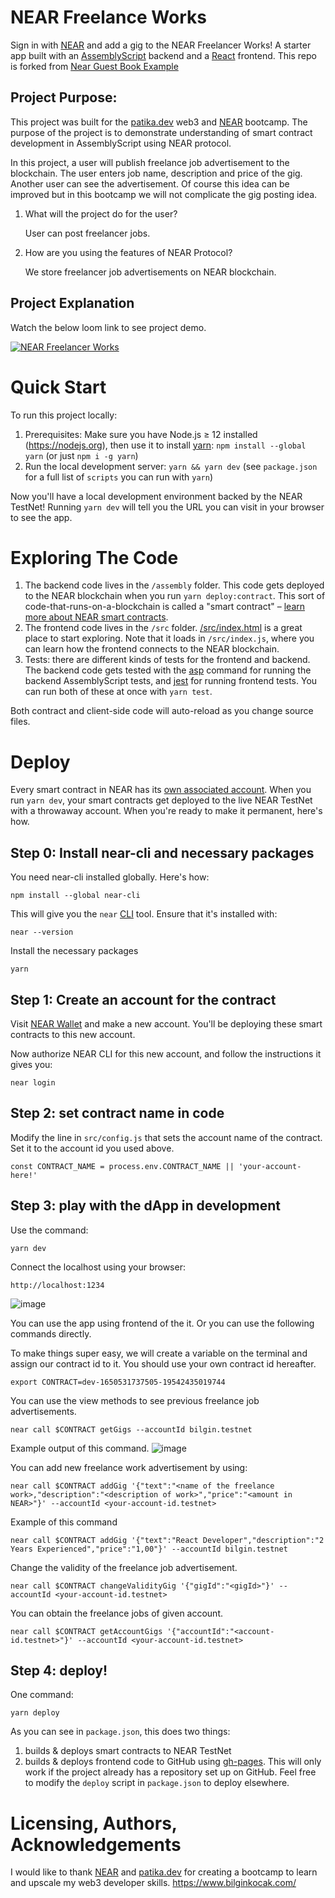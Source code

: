 # NEAR Freelance Works

<!-- [![Build Status](https://travis-ci.com/near-examples/guest-book.svg?branch=master)](https://travis-ci.com/near-examples/guest-book) -->

<!-- [![Open in Gitpod](https://gitpod.io/button/open-in-gitpod.svg)](https://gitpod.io/#https://github.com/near-examples/guest-book) -->

<!-- MAGIC COMMENT: DO NOT DELETE! Everything above this line is hidden on NEAR Examples page -->

Sign in with [NEAR] and add a gig to the NEAR Freelancer Works! A starter app built with an [AssemblyScript] backend and a [React] frontend. This repo is forked from [Near Guest Book Example](https://github.com/near-examples/guest-book)

## Project Purpose:

This project was built for the [patika.dev](https://www.patika.dev/) web3 and [NEAR](https://near.org/) bootcamp. The purpose of the project is to demonstrate understanding of smart contract development in AssemblyScript using NEAR protocol.

In this project, a user will publish freelance job advertisement to the blockchain. The user enters job name, description and price of the gig. Another user can see the advertisement. Of course this idea can be improved but in this bootcamp we will not complicate the gig posting idea.

1. What will the project do for the user?

   User can post freelancer jobs.

2. How are you using the features of NEAR Protocol?

   We store freelancer job advertisements on NEAR blockchain.
   
## Project Explanation

Watch the below loom link to see project demo.

[![NEAR Freelancer Works](https://user-images.githubusercontent.com/30844607/165120070-f5392a87-c488-4ff3-9ac0-2869b099e791.png)](https://www.loom.com/share/c05f9193c7114592b3f08e6699ce4cc1)


# Quick Start

To run this project locally:

1. Prerequisites: Make sure you have Node.js ≥ 12 installed (https://nodejs.org), then use it to install [yarn]: `npm install --global yarn` (or just `npm i -g yarn`)
2. Run the local development server: `yarn && yarn dev` (see `package.json` for a
   full list of `scripts` you can run with `yarn`)

Now you'll have a local development environment backed by the NEAR TestNet! Running `yarn dev` will tell you the URL you can visit in your browser to see the app.

# Exploring The Code

1. The backend code lives in the `/assembly` folder. This code gets deployed to
   the NEAR blockchain when you run `yarn deploy:contract`. This sort of
   code-that-runs-on-a-blockchain is called a "smart contract" – [learn more
   about NEAR smart contracts][smart contract docs].
2. The frontend code lives in the `/src` folder.
   [/src/index.html](/src/index.html) is a great place to start exploring. Note
   that it loads in `/src/index.js`, where you can learn how the frontend
   connects to the NEAR blockchain.
3. Tests: there are different kinds of tests for the frontend and backend. The
   backend code gets tested with the [asp] command for running the backend
   AssemblyScript tests, and [jest] for running frontend tests. You can run
   both of these at once with `yarn test`.

Both contract and client-side code will auto-reload as you change source files.

# Deploy

Every smart contract in NEAR has its [own associated account][near accounts]. When you run `yarn dev`, your smart contracts get deployed to the live NEAR TestNet with a throwaway account. When you're ready to make it permanent, here's how.

## Step 0: Install near-cli and necessary packages

You need near-cli installed globally. Here's how:

    npm install --global near-cli

This will give you the `near` [CLI] tool. Ensure that it's installed with:

    near --version

Install the necessary packages

    yarn

## Step 1: Create an account for the contract

Visit [NEAR Wallet] and make a new account. You'll be deploying these smart contracts to this new account.

Now authorize NEAR CLI for this new account, and follow the instructions it gives you:

    near login

## Step 2: set contract name in code

Modify the line in `src/config.js` that sets the account name of the contract. Set it to the account id you used above.

    const CONTRACT_NAME = process.env.CONTRACT_NAME || 'your-account-here!'

## Step 3: play with the dApp in development

Use the command:

    yarn dev
    
Connect the localhost using your browser:

    http://localhost:1234

![image](https://user-images.githubusercontent.com/30844607/165126898-7918f5ff-6a9f-47b2-b523-d183a7c0e5ce.png)


You can use the app using frontend of the it. Or you can use the following commands directly.

To make things super easy, we will create a variable on the terminal and assign our contract id to it. You should use your own contract id hereafter.

    export CONTRACT=dev-1650531737505-19542435019744

You can use the view methods to see previous freelance job advertisements.

    near call $CONTRACT getGigs --accountId bilgin.testnet
    
Example output of this command.
![image](https://user-images.githubusercontent.com/30844607/165124992-793889a9-afa0-419a-9309-24f3320fa822.png)

    
You can add new freelance work advertisement by using:

    near call $CONTRACT addGig '{"text":"<name of the freelance work>,"description":"<description of work>","price":"<amount in NEAR>"}' --accountId <your-account-id.testnet>  
    
Example of this command

    near call $CONTRACT addGig '{"text":"React Developer","description":"2 Years Experienced","price":"1,00"}' --accountId bilgin.testnet  

Change the validity of the freelance job advertisement.

    near call $CONTRACT changeValidityGig '{"gigId":"<gigId>"}' --accountId <your-account-id.testnet> 
    
You can obtain the freelance jobs of given account.

    near call $CONTRACT getAccountGigs '{"accountId":"<account-id.testnet>"}' --accountId <your-account-id.testnet>  


## Step 4: deploy!

One command:

    yarn deploy

As you can see in `package.json`, this does two things:

1. builds & deploys smart contracts to NEAR TestNet
2. builds & deploys frontend code to GitHub using [gh-pages]. This will only work if the project already has a repository set up on GitHub. Feel free to modify the `deploy` script in `package.json` to deploy elsewhere.

[near]: https://near.org/
[yarn]: https://yarnpkg.com/
[assemblyscript]: https://www.assemblyscript.org/introduction.html
[react]: https://reactjs.org
[smart contract docs]: https://docs.near.org/docs/develop/contracts/overview
[asp]: https://www.npmjs.com/package/@as-pect/cli
[jest]: https://jestjs.io/
[near accounts]: https://docs.near.org/docs/concepts/account
[near wallet]: https://wallet.near.org
[near-cli]: https://github.com/near/near-cli
[cli]: https://www.w3schools.com/whatis/whatis_cli.asp
[create-near-app]: https://github.com/near/create-near-app
[gh-pages]: https://github.com/tschaub/gh-pages

# Licensing, Authors, Acknowledgements

I would like to thank [NEAR](https://near.org/) and [patika.dev](https://www.patika.dev/) for creating a bootcamp to learn and upscale my web3 developer skills. https://www.bilginkocak.com/
